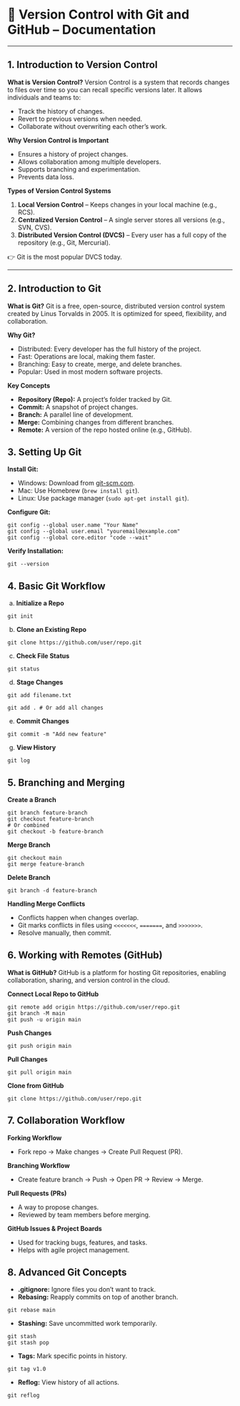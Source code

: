 # 📘 Version Control with Git and GitHub – Documentation

------

## 1. Introduction to Version Control

**What is Version Control?**
 Version Control is a system that records changes to files over time so you can recall specific versions later. It allows individuals and teams to:

- Track the history of changes.
- Revert to previous versions when needed.
- Collaborate without overwriting each other’s work.

**Why Version Control is Important**

- Ensures a history of project changes.
- Allows collaboration among multiple developers.
- Supports branching and experimentation.
- Prevents data loss.

**Types of Version Control Systems**

1. **Local Version Control** – Keeps changes in your local machine (e.g., RCS).
2. **Centralized Version Control** – A single server stores all versions (e.g., SVN, CVS).
3. **Distributed Version Control (DVCS)** – Every user has a full copy of the repository (e.g., Git, Mercurial).

👉 Git is the most popular DVCS today.

------

## 2. Introduction to Git

**What is Git?**
 Git is a free, open-source, distributed version control system created by Linus Torvalds in 2005. It is optimized for speed, flexibility, and collaboration.

**Why Git?**

- Distributed: Every developer has the full history of the project.
- Fast: Operations are local, making them faster.
- Branching: Easy to create, merge, and delete branches.
- Popular: Used in most modern software projects.

**Key Concepts**

- **Repository (Repo):** A project’s folder tracked by Git.
- **Commit:** A snapshot of project changes.
- **Branch:** A parallel line of development.
- **Merge:** Combining changes from different branches.
- **Remote:** A version of the repo hosted online (e.g., GitHub).

## 3. Setting Up Git

**Install Git:**

- Windows: Download from [git-scm.com](https://git-scm.com?utm_source=chatgpt.com).
- Mac: Use Homebrew (`brew install git`).
- Linux: Use package manager (`sudo apt-get install git`).

**Configure Git:**

```
git config --global user.name "Your Name"
git config --global user.email "youremail@example.com"
git config --global core.editor "code --wait"
```

**Verify Installation:**

```
git --version
```

## 4. Basic Git Workflow

​	a. **Initialize a Repo**

```
git init
```

​	b. **Clone an Existing Repo**

```
git clone https://github.com/user/repo.git
```

​	c. **Check File Status**

```
git status
```

​	d. **Stage Changes**

```
git add filename.txt

git add . # Or add all changes
```

​	e. **Commit Changes**

```
git commit -m "Add new feature"
```

​	g. **View History**

```
git log
```

## 5. Branching and Merging

**Create a Branch**

```
git branch feature-branch
git checkout feature-branch
# Or combined
git checkout -b feature-branch
```

**Merge Branch**

```
git checkout main
git merge feature-branch
```

**Delete Branch**

```
git branch -d feature-branch
```

**Handling Merge Conflicts**

- Conflicts happen when changes overlap.
- Git marks conflicts in files using `<<<<<<<`, `=======`, and `>>>>>>>`.
- Resolve manually, then commit.

## 6. Working with Remotes (GitHub)

**What is GitHub?**
 GitHub is a platform for hosting Git repositories, enabling collaboration, sharing, and version control in the cloud.

**Connect Local Repo to GitHub**

```
git remote add origin https://github.com/user/repo.git
git branch -M main
git push -u origin main
```

**Push Changes**

```
git push origin main
```

**Pull Changes**

```
git pull origin main
```

**Clone from GitHub**

```
git clone https://github.com/user/repo.git
```

## 7. Collaboration Workflow

**Forking Workflow**

- Fork repo → Make changes → Create Pull Request (PR).

**Branching Workflow**

- Create feature branch → Push → Open PR → Review → Merge.

**Pull Requests (PRs)**

- A way to propose changes.
- Reviewed by team members before merging.

**GitHub Issues & Project Boards**

- Used for tracking bugs, features, and tasks.
- Helps with agile project management.

## 8. Advanced Git Concepts

- **.gitignore:** Ignore files you don’t want to track.
- **Rebasing:** Reapply commits on top of another branch.

```
git rebase main
```

- **Stashing:** Save uncommitted work temporarily.

```
git stash
git stash pop
```

- **Tags:** Mark specific points in history.

```
git tag v1.0
```

- **Reflog:** View history of all actions.

```
git reflog
```